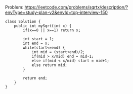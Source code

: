 Problem: https://leetcode.com/problems/sqrtx/description/?envType=study-plan-v2&envId=top-interview-150

```
class Solution {
    public int mySqrt(int x) {
        if(x==0 || x==1) return x;

        int start = 1;
        int end = x;
        while(start<=end) {
            int mid = (start+end)/2;            
            if(mid > x/mid) end = mid-1;
            else if(mid < x/mid) start = mid+1;
            else return mid;
        }

        return end;
    }
}
```
